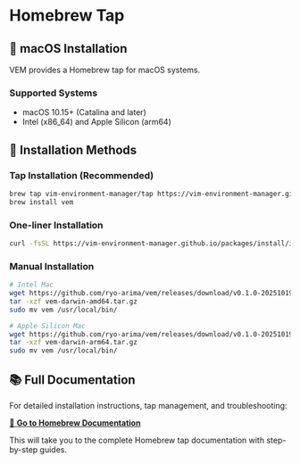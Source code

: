 # Homebrew Tap

## 🍺 macOS Installation

VEM provides a Homebrew tap for macOS systems.

### Supported Systems
- macOS 10.15+ (Catalina and later)
- Intel (x86_64) and Apple Silicon (arm64)

## 🚀 Installation Methods

### Tap Installation (Recommended)
```bash
brew tap vim-environment-manager/tap https://vim-environment-manager.github.io/packages/homebrew
brew install vem
```

### One-liner Installation
```bash
curl -fsSL https://vim-environment-manager.github.io/packages/install/install-homebrew.sh | bash
```

### Manual Installation
```bash
# Intel Mac
wget https://github.com/ryo-arima/vem/releases/download/v0.1.0-20251019/vem-darwin-amd64.tar.gz
tar -xzf vem-darwin-amd64.tar.gz
sudo mv vem /usr/local/bin/

# Apple Silicon Mac
wget https://github.com/ryo-arima/vem/releases/download/v0.1.0-20251019/vem-darwin-arm64.tar.gz
tar -xzf vem-darwin-arm64.tar.gz
sudo mv vem /usr/local/bin/
```

## 📚 Full Documentation

For detailed installation instructions, tap management, and troubleshooting:

[🔗 **Go to Homebrew Documentation**](../homebrew/docs/)

This will take you to the complete Homebrew tap documentation with step-by-step guides.